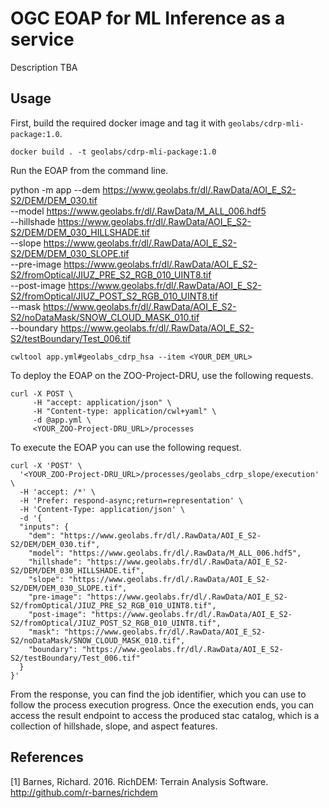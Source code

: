 # OGC EOAP for ML Inference as a service

Description TBA

## Usage

First, build the required docker image and tag it with `geolabs/cdrp-mli-package:1.0`.

````
docker build . -t geolabs/cdrp-mli-package:1.0
````

Run the EOAP from the command line.

python -m app --dem https://www.geolabs.fr/dl/.RawData/AOI_E_S2-S2/DEM/DEM_030.tif \
  --model https://www.geolabs.fr/dl/.RawData/M_ALL_006.hdf5 \
  --hillshade https://www.geolabs.fr/dl/.RawData/AOI_E_S2-S2/DEM/DEM_030_HILLSHADE.tif  \
  --slope https://www.geolabs.fr/dl/.RawData/AOI_E_S2-S2/DEM/DEM_030_SLOPE.tif  \
  --pre-image https://www.geolabs.fr/dl/.RawData/AOI_E_S2-S2/fromOptical/JIUZ_PRE_S2_RGB_010_UINT8.tif \
  --post-image https://www.geolabs.fr/dl/.RawData/AOI_E_S2-S2/fromOptical/JIUZ_POST_S2_RGB_010_UINT8.tif \
  --mask https://www.geolabs.fr/dl/.RawData/AOI_E_S2-S2/noDataMask/SNOW_CLOUD_MASK_010.tif \
  --boundary https://www.geolabs.fr/dl/.RawData/AOI_E_S2-S2/testBoundary/Test_006.tif

````
cwltool app.yml#geolabs_cdrp_hsa --item <YOUR_DEM_URL>
````

To deploy the EOAP on the ZOO-Project-DRU, use the following requests.

````
curl -X POST \
     -H "accept: application/json" \
     -H "Content-type: application/cwl+yaml" \
     -d @app.yml \
     <YOUR_ZOO-Project-DRU_URL>/processes
````

To execute the EOAP you can use the following request.

````
curl -X 'POST' \
  '<YOUR_ZOO-Project-DRU_URL>/processes/geolabs_cdrp_slope/execution' \
  -H 'accept: /*' \
  -H 'Prefer: respond-async;return=representation' \
  -H 'Content-Type: application/json' \
  -d '{
  "inputs": {
    "dem": "https://www.geolabs.fr/dl/.RawData/AOI_E_S2-S2/DEM/DEM_030.tif",
    "model": "https://www.geolabs.fr/dl/.RawData/M_ALL_006.hdf5",
    "hillshade": "https://www.geolabs.fr/dl/.RawData/AOI_E_S2-S2/DEM/DEM_030_HILLSHADE.tif",
    "slope": "https://www.geolabs.fr/dl/.RawData/AOI_E_S2-S2/DEM/DEM_030_SLOPE.tif",
    "pre-image": "https://www.geolabs.fr/dl/.RawData/AOI_E_S2-S2/fromOptical/JIUZ_PRE_S2_RGB_010_UINT8.tif",
    "post-image": "https://www.geolabs.fr/dl/.RawData/AOI_E_S2-S2/fromOptical/JIUZ_POST_S2_RGB_010_UINT8.tif",
    "mask": "https://www.geolabs.fr/dl/.RawData/AOI_E_S2-S2/noDataMask/SNOW_CLOUD_MASK_010.tif",
    "boundary": "https://www.geolabs.fr/dl/.RawData/AOI_E_S2-S2/testBoundary/Test_006.tif"
  }
}'
````

From the response, you can find the job identifier, which you can use to follow the process execution progress. Once the execution ends, you can access the result endpoint to access the produced stac catalog, which is a collection of hillshade, slope, and aspect features.


## References

[1] Barnes, Richard. 2016. RichDEM: Terrain Analysis Software. http://github.com/r-barnes/richdem